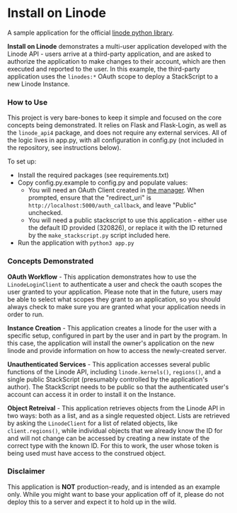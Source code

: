 # Install on Linode

A sample application for the official [linode python library](https://github.com/linode/linode_api4).

**Install on Linode** demonstrates a multi-user application developed with
the Linode API - users arrive at a third-party application, and are asked
to authorize the application to make changes to their account, which are then
executed and reported to the user.  In this example, the third-party application
uses the `linodes:*` OAuth scope to deploy a StackScript to a new Linode Instance.

### How to Use

This project is very bare-bones to keep it simple and focused on the core
concepts being demonstrated.  It relies on Flask and Flask-Login, as well
as the `linode_api4` package, and does not require any external services. All
of the logic lives in app.py, with all configuration in config.py (not
included in the repository, see instructions below).

To set up:

 * Install the required packages (see requirements.txt)
 * Copy config.py.example to config.py and populate values:
   * You will need an OAuth Client created in [the manager](https://cloud.linode.com/profile/clients).
     When prompted, ensure that the "redirect_uri" is `http://localhost:5000/auth_callback`,
     and leave "Public" unchecked.
   * You will need a public stackscript to use this application - either use the
     default ID provided (320826), or replace it with the ID returned by the
     `make_stackscript.py` script included here.
 * Run the application with `python3 app.py`

### Concepts Demonstrated

**OAuth Workflow** - This application demonstrates how to use the `LinodeLoginClient`
to authenticate a user and check the oauth scopes the user granted to your application.
Please note that in the future, users may be able to select what scopes they grant to
an application, so you should always check to make sure you are granted what your
application needs in order to run.

**Instance Creation** - This application creates a linode for the user with a specific
setup, configured in part by the user and in part by the program.  In this case, the
application will install the owner's application on the new linode and provide information
on how to access the newly-created server.

**Unauthenticated Services** - This application accesses several public functions of the
Linode API, including `linode.kernels()`, `regions()`, and a single public StackScript
(presumably controlled by the application's author).  The StackScript needs to be public
so that the authenticated user's account can access it in order to install it on the Instance.

**Object Retreival** - This application retrieves objects from the Linode API in two ways:
both as a list, and as a single requested object.  Lists are retrieved by asking the
`LinodeClient` for a list of related objects, like `client.regions()`, while
individual objects that we already know the ID for and will not change can be accessed by
creating a new instate of the correct type with the known ID.  For this to work, the
user whose token is being used must have access to the construed object.

### Disclaimer

This application is **NOT** production-ready, and is intended as an example only.  While
you might want to base your application off of it, please do not deploy this to a server
and expect it to hold up in the wild.
